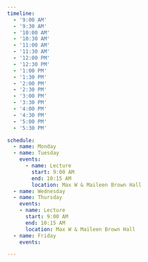 ```yaml
---
timeline:
  - '9:00 AM'
  - '9:30 AM'
  - '10:00 AM'
  - '10:30 AM'
  - '11:00 AM'
  - '11:30 AM'
  - '12:00 PM'
  - '12:30 PM'
  - '1:00 PM'
  - '1:30 PM'
  - '2:00 PM'
  - '2:30 PM'
  - '3:00 PM'
  - '3:30 PM'
  - '4:00 PM'
  - '4:30 PM'
  - '5:00 PM'
  - '5:30 PM'

schedule:
  - name: Monday
  - name: Tuesday
    events:
      - name: Lecture
        start: 9:00 AM
        end: 10:15 AM
        location: Max W & Maileen Brown Hall
  - name: Wednesday
  - name: Thursday
    events:
    - name: Lecture
      start: 9:00 AM
      end: 10:15 AM
      location: Max W & Maileen Brown Hall
  - name: Friday
    events:

---
```

